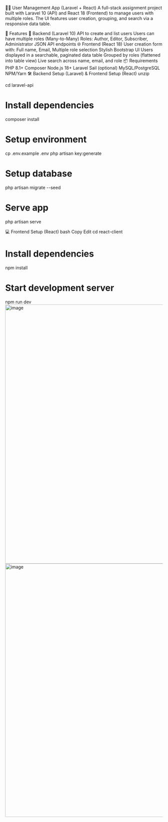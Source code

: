 🧑‍💼 User Management App (Laravel + React)
A full-stack assignment project built with Laravel 10 (API) and React 18 (Frontend) to manage users with multiple roles. The UI features user creation, grouping, and search via a responsive data table.

🚀 Features
🔧 Backend (Laravel 10)
API to create and list users
Users can have multiple roles (Many-to-Many)
Roles: Author, Editor, Subscriber, Administrator
JSON API endpoints
🌐 Frontend (React 18)
User creation form with:
Full name, Email, Multiple role selection
Stylish Bootstrap UI
Users displayed in a searchable, paginated data table
Grouped by roles (flattened into table view)
Live search across name, email, and role
📦 Requirements
PHP 8.1+
Composer
Node.js 18+
Laravel Sail (optional)
MySQL/PostgreSQL
NPM/Yarn
🛠️ Backend Setup (Laravel) & Frontend Setup (React)
unzip

cd laravel-api

# Install dependencies
composer install

# Setup environment
cp .env.example .env
php artisan key:generate

# Setup database
php artisan migrate --seed

# Serve app 
php artisan serve


💻 Frontend Setup (React)
bash
Copy
Edit
cd react-client

# Install dependencies
npm install

# Start development server
npm run dev
<img width="1254" height="827" alt="image" src="https://github.com/user-attachments/assets/55ce2d02-51a0-435f-957f-b4f04b8fade0" />
<img width="1724" height="809" alt="image" src="https://github.com/user-attachments/assets/dfcab343-37ae-40fc-a53c-9294d50b9bb6" />

